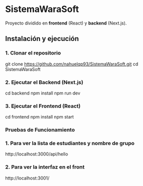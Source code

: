 # SistemaWaraSoft

Proyecto dividido en **frontend** (React) y **backend** (Next.js).  

## Instalación y ejecución

### 1. Clonar el repositorio

git clone https://github.com/nahuelqp93/SistemaWaraSoft.git
cd SistemaWaraSoft

### 2. Ejecutar el Backend (Next.js)

cd backend
npm install
npm run dev

### 3. Ejecutar el Frontend (React)

cd frontend
npm install
npm start

### Pruebas de Funcionamiento

### 1. Para ver la lista de estudiantes y nombre de grupo

http://localhost:3000/api/hello

### 2. Para ver la interfaz en el front 

http://localhost:3001/




